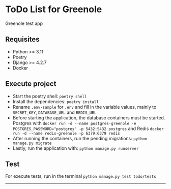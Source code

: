 # ToDo List for Greenole

Greenole test app

## Requisites

- Python >= 3.11
- Poetry
- Django >= 4.2.7
- Docker

## Execute project

- Start the poetry shell: `poetry shell`
- Install the dependencies: `poetry install`
- Rename `.env-sample` for `.env` and fill in the variable values, mainly to `SECRET_KEY`, `DATABASE_URL`
  and `REDIS_URL`
- Before starting the application, the database containers must be started. Postgres
  with `docker run -d --name postgres-greenole -e POSTGRES_PASSWORD="postgres" -p 5432:5432 postgres` and
  Redis `docker run -d --name redis-greenole -p 6379:6379 redis`
- After running the containers, run the pending migrations: `python manage.py migrate`
- Lastly, run the application with: `python manage.py runserver`

## Test

For execute tests, run in the terminal `python manage.py test todo/tests`

---

